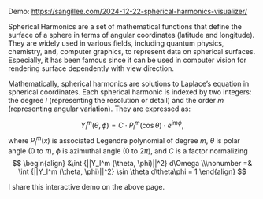 Demo: https://sangillee.com/2024-12-22-spherical-harmonics-visualizer/

Spherical Harmonics are a set of mathematical functions that define the surface of a sphere in terms of angular coordinates (latitude and longitude). They are widely used in various fields, including quantum physics, chemistry, and, computer graphics, to represent data on spherical surfaces. Especially, it has been famous since it can be used in computer vision for rendering surface dependently with view direction. 

Mathematically, spherical harmonics are solutions to Laplace’s equation in spherical coordinates. Each spherical harmonic is indexed by two integers: the degree $l$ (representing the resolution or detail) and the order $m$ (representing angular variation). They are expressed as:

$$
Y_l^m (\theta, \phi) = C \cdot P_l^m (\cos \theta) \cdot e^{i m \phi},
$$
where $P_l^m (x)$ is associated Legendre polynomial of degree $m$, $\theta$ is polar angle (0 to $\pi$), $\phi$ is azimuthal angle (0 to $2\pi$), and $C$ is a factor normalizing
$$
\begin{align}
&\int {||Y_l^m (\theta, \phi)||^2} d\Omega \\\nonumber =& \int {||Y_l^m (\theta, \phi)||^2} \sin \theta d\theta\phi = 1
\end{align}
$$

I share this interactive demo on the above page. 